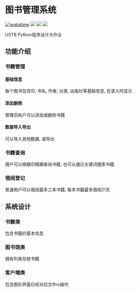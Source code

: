# 图书管理系统

[![wakatime](https://wakatime.com/badge/user/b2ca97db-bce2-4b9b-8588-23c0de16890a/project/06e00a62-5aee-4793-a460-947a0a659fb1.svg)](https://wakatime.com/badge/user/b2ca97db-bce2-4b9b-8588-23c0de16890a/project/06e00a62-5aee-4793-a460-947a0a659fb1) ![](https://img.shields.io/badge/Python-3.10.2-3776ab?logo=python&logoColor=white) ![](https://img.shields.io/badge/MacOS%2011.4-pass-green?logo=apple) ![](https://img.shields.io/badge/Windows11-no%20test-yellow?logo=windows)

USTB Python程序设计大作业

## 功能介绍

### 书籍管理

#### 基础信息

每个图书包含ID, 书名, 作者, 分类, 出版社等基础信息, 在录入时显示

#### 添加删除

管理员账户可以添加或删除书籍

#### 数据导入导出

可以导入其他数据, 或导出

### 书籍查询

用户可以根据ID精确查询书籍, 也可以通过关键词搜索书籍

### 借阅登记

普通用户可以借阅最多三本书籍, 每本书籍最多借阅21天



## 系统设计

### 书籍类

包含书籍的基本信息

### 图书馆类

拥有列表存放书籍

### 客户端类

包含图形界面已经对应文件io操作

